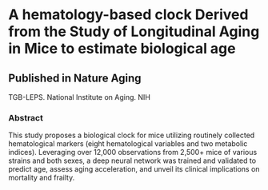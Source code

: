 <h1> A hematology-based clock Derived from the Study of Longitudinal Aging in Mice to estimate biological age</h1>
<h2> Published in Nature Aging </h2>
TGB-LEPS. National Institute on Aging. NIH
<h3> Abstract </h3>

This study proposes a biological clock for mice utilizing routinely collected hematological markers (eight hematological variables and two metabolic indices).
Leveraging over 12,000 observations from 2,500+ mice of various strains and both sexes, a deep neural network was trained and validated to predict age, assess aging acceleration, and unveil its clinical implications on mortality and frailty.
